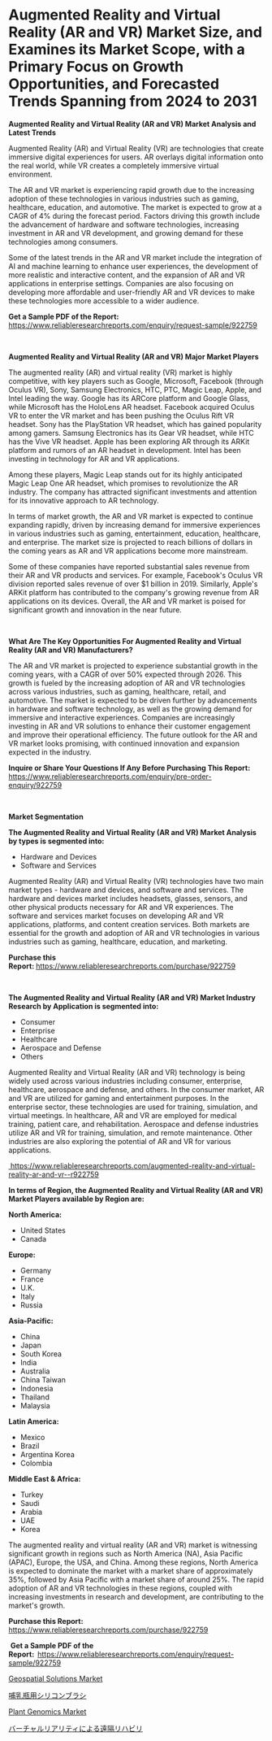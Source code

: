 <p><h1>Augmented Reality and Virtual Reality (AR and VR) Market Size, and Examines its Market Scope, with a Primary Focus on Growth Opportunities, and Forecasted Trends Spanning from 2024 to 2031</h1></p><p><strong>Augmented Reality and Virtual Reality (AR and VR) Market Analysis and Latest Trends</strong></p>
<p><p>Augmented Reality (AR) and Virtual Reality (VR) are technologies that create immersive digital experiences for users. AR overlays digital information onto the real world, while VR creates a completely immersive virtual environment.</p><p>The AR and VR market is experiencing rapid growth due to the increasing adoption of these technologies in various industries such as gaming, healthcare, education, and automotive. The market is expected to grow at a CAGR of 4% during the forecast period. Factors driving this growth include the advancement of hardware and software technologies, increasing investment in AR and VR development, and growing demand for these technologies among consumers.</p><p>Some of the latest trends in the AR and VR market include the integration of AI and machine learning to enhance user experiences, the development of more realistic and interactive content, and the expansion of AR and VR applications in enterprise settings. Companies are also focusing on developing more affordable and user-friendly AR and VR devices to make these technologies more accessible to a wider audience.</p></p>
<p><strong>Get a Sample PDF of the Report:&nbsp;</strong> <a href="https://www.reliableresearchreports.com/enquiry/request-sample/922759">https://www.reliableresearchreports.com/enquiry/request-sample/922759</a></p>
<p>&nbsp;</p>
<p><strong>Augmented Reality and Virtual Reality (AR and VR) Major Market Players</strong></p>
<p><p>The augmented reality (AR) and virtual reality (VR) market is highly competitive, with key players such as Google, Microsoft, Facebook (through Oculus VR), Sony, Samsung Electronics, HTC, PTC, Magic Leap, Apple, and Intel leading the way. Google has its ARCore platform and Google Glass, while Microsoft has the HoloLens AR headset. Facebook acquired Oculus VR to enter the VR market and has been pushing the Oculus Rift VR headset. Sony has the PlayStation VR headset, which has gained popularity among gamers. Samsung Electronics has its Gear VR headset, while HTC has the Vive VR headset. Apple has been exploring AR through its ARKit platform and rumors of an AR headset in development. Intel has been investing in technology for AR and VR applications.</p><p>Among these players, Magic Leap stands out for its highly anticipated Magic Leap One AR headset, which promises to revolutionize the AR industry. The company has attracted significant investments and attention for its innovative approach to AR technology.</p><p>In terms of market growth, the AR and VR market is expected to continue expanding rapidly, driven by increasing demand for immersive experiences in various industries such as gaming, entertainment, education, healthcare, and enterprise. The market size is projected to reach billions of dollars in the coming years as AR and VR applications become more mainstream.</p><p>Some of these companies have reported substantial sales revenue from their AR and VR products and services. For example, Facebook's Oculus VR division reported sales revenue of over $1 billion in 2019. Similarly, Apple's ARKit platform has contributed to the company's growing revenue from AR applications on its devices. Overall, the AR and VR market is poised for significant growth and innovation in the near future.</p></p>
<p>&nbsp;</p>
<p><strong>What Are The Key Opportunities For Augmented Reality and Virtual Reality (AR and VR) Manufacturers?</strong></p>
<p><p>The AR and VR market is projected to experience substantial growth in the coming years, with a CAGR of over 50% expected through 2026. This growth is fueled by the increasing adoption of AR and VR technologies across various industries, such as gaming, healthcare, retail, and automotive. The market is expected to be driven further by advancements in hardware and software technology, as well as the growing demand for immersive and interactive experiences. Companies are increasingly investing in AR and VR solutions to enhance their customer engagement and improve their operational efficiency. The future outlook for the AR and VR market looks promising, with continued innovation and expansion expected in the industry.</p></p>
<p><strong>Inquire or Share Your Questions If Any Before Purchasing This Report:</strong> <a href="https://www.reliableresearchreports.com/enquiry/pre-order-enquiry/922759">https://www.reliableresearchreports.com/enquiry/pre-order-enquiry/922759</a></p>
<p>&nbsp;</p>
<p><strong>Market Segmentation</strong></p>
<p><strong>The Augmented Reality and Virtual Reality (AR and VR) Market Analysis by types is segmented into:</strong></p>
<p><ul><li>Hardware and Devices</li><li>Software and Services</li></ul></p>
<p><p>Augmented Reality (AR) and Virtual Reality (VR) technologies have two main market types - hardware and devices, and software and services. The hardware and devices market includes headsets, glasses, sensors, and other physical products necessary for AR and VR experiences. The software and services market focuses on developing AR and VR applications, platforms, and content creation services. Both markets are essential for the growth and adoption of AR and VR technologies in various industries such as gaming, healthcare, education, and marketing.</p></p>
<p><strong>Purchase this Report:&nbsp;</strong><a href="https://www.reliableresearchreports.com/purchase/922759">https://www.reliableresearchreports.com/purchase/922759</a></p>
<p>&nbsp;</p>
<p><strong>The Augmented Reality and Virtual Reality (AR and VR) Market Industry Research by Application is segmented into:</strong></p>
<p><ul><li>Consumer</li><li>Enterprise</li><li>Healthcare</li><li>Aerospace and Defense</li><li>Others</li></ul></p>
<p><p>Augmented Reality and Virtual Reality (AR and VR) technology is being widely used across various industries including consumer, enterprise, healthcare, aerospace and defense, and others. In the consumer market, AR and VR are utilized for gaming and entertainment purposes. In the enterprise sector, these technologies are used for training, simulation, and virtual meetings. In healthcare, AR and VR are employed for medical training, patient care, and rehabilitation. Aerospace and defense industries utilize AR and VR for training, simulation, and remote maintenance. Other industries are also exploring the potential of AR and VR for various applications.</p></p>
<p><a href="https://www.reliableresearchreports.com/augmented-reality-and-virtual-reality-ar-and-vr--r922759">&nbsp;https://www.reliableresearchreports.com/augmented-reality-and-virtual-reality-ar-and-vr--r922759</a></p>
<p><strong>In terms of Region, the Augmented Reality and Virtual Reality (AR and VR) Market Players available by Region are:</strong></p>
<p>
    <p> <strong> North America: </strong>
        <ul>
            <li>United States</li>
            <li>Canada</li>
        </ul>
        </p> 
    <p> <strong> Europe: </strong>
        <ul>
            <li>Germany</li>
            <li>France</li>
            <li>U.K.</li>
            <li>Italy</li>
            <li>Russia</li>
        </ul>
        </p> 
    <p> <strong> Asia-Pacific: </strong>
        <ul>
            <li>China</li>
            <li>Japan</li>
            <li>South Korea</li>
            <li>India</li>
            <li>Australia</li>
            <li>China Taiwan</li>
            <li>Indonesia</li>
            <li>Thailand</li>
            <li>Malaysia</li>
        </ul>
        </p> 
    <p> <strong> Latin America: </strong>
        <ul>
            <li>Mexico</li>
            <li>Brazil</li>
            <li>Argentina Korea</li>
            <li>Colombia</li>
        </ul>
        </p> 
    <p> <strong> Middle East & Africa: </strong>
        <ul>
            <li>Turkey</li>
            <li>Saudi</li>
            <li>Arabia</li>
            <li>UAE</li>
            <li>Korea</li>
        </ul>
    </p>
    </p>
<p><p>The augmented reality and virtual reality (AR and VR) market is witnessing significant growth in regions such as North America (NA), Asia Pacific (APAC), Europe, the USA, and China. Among these regions, North America is expected to dominate the market with a market share of approximately 35%, followed by Asia Pacific with a market share of around 25%. The rapid adoption of AR and VR technologies in these regions, coupled with increasing investments in research and development, are contributing to the market's growth.</p></p>
<p><strong>Purchase this Report: </strong><a href="https://www.reliableresearchreports.com/purchase/922759">https://www.reliableresearchreports.com/purchase/922759</a></p>
<p>&nbsp;<strong>Get a Sample PDF of the Report:&nbsp;&nbsp;</strong><a href="https://www.reliableresearchreports.com/enquiry/request-sample/922759">https://www.reliableresearchreports.com/enquiry/request-sample/922759</a></p>
<p><strong></strong></p>
<p><p><a href="https://github.com/rslnowrouzi/Market-Research-Report-List-1/blob/main/geospatial-solutions-market.md">Geospatial Solutions Market</a></p><p><a href="https://github.com/ycmtqqhvk3273/Market-Research-Report-List-3/blob/main/6774491181872.md">哺乳瓶用シリコンブラシ</a></p><p><a href="https://github.com/LiamKanenood/Market-Research-Report-List-1/blob/main/plant-genomics-market.md">Plant Genomics Market</a></p><p><a href="https://github.com/mathieurico66/Market-Research-Report-List-2/blob/main/2905566181873.md">バーチャルリアリティによる遠隔リハビリ</a></p></p>